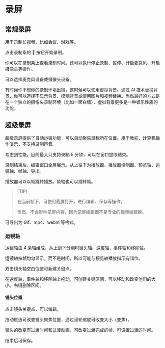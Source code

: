 # 录屏

## 常规录屏

用于录制长视频，比如会议、游戏等。

点击录制条的 🔴 按钮开始录制。

你可以在录制条上查看录制时间。还可以执行停止录制、暂停、开启麦克风、开启摄像头等操作。

可以选择麦克风设备或摄像头设备。

有时候你不想你的录制环境出镜，这时候可以使用虚拟背景。通过 AI 技术替换背景，你可以选择不显示背景、模糊背景或使用图片和视频替换。当然最好的方式是在一个独立的摄像头录制环境（比如一面白墙），虚拟背景更多是一种娱乐性质的功能。

## 超级录屏

超级录屏提供了自动运镜功能，可以自动聚焦鼠标所在位置。用于教程、计算机操作演示，不支持录制声音。

考虑到性能，目前最大只支持录制 5 分钟，可以在窗口提取结束。

录制结束后，编辑窗口全屏展示。从上往下为播放器、播放器控制器、预览轴、运镜轴、帧轴、导出。

播放器可以以帧跳转播放。帧轴也可以跳转帧。

> [TIP]
>
> 在当前帧下，可使用截屏打开，进行编辑、保存等操作。
>
> 当然，不会影响录屏内容，因为录屏编辑器不是专业的视频编辑器。

可导出为 Gif、mp4、webm 等格式。

### 运镜轴

运镜轴由 4 条轴组成，从上到下分别吗镜头轴、速度轴、事件轴和移除轴。

运镜轴按帧均匀显示，而不是时间，所以可能与预览轴播放指示有错位。

双击镜头轴空白位置可新建关键点。

在速度轴、事件轴和移除轴上拖动，可创建关键区间，可以移动和改变他们的大小。右键删除区间。

#### 镜头位置

点击镜头关键点，可以编辑。

拖动框选可改变镜头聚焦位置，通过滚轮缩放可改变大小（变焦）。

镜头的改变有过渡时间和过渡动画，可改变过渡完成的帧，可设置过渡的时间。

结束后可保存。

